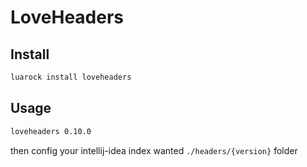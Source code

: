 # LoveHeaders

## Install

```bash
luarock install loveheaders
```

## Usage

```bash
loveheaders 0.10.0
```

then config your intellij-idea index wanted `./headers/{version}` folder
